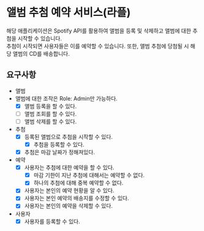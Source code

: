 # 앨범 추첨 예약 서비스(라플)

해당 애플리케이션은 Spotify API를 활용하여 앨범을 등록 및 삭제하고 앨범에 대한 추첨을 시작할 수 있습니다. <br />
추첨이 시작되면 사용자들은 이를 예약할 수 있습니다. 또한, 앨범 추첨에 당첨될 시 해당 앨범의 CD를 배송합니다. <br />

## 요구사항
- 앨범
- 앨범에 대한 조작은 Role: Admin만 가능하다.
  - [x] 앨범 등록을 할 수 있다.
  - [ ] 앨범 조회를 할 수 있다.
  - [ ] 앨범 삭제를 할 수 있다.

- 추첨
  - [x] 등록된 앨범으로 추첨을 시작할 수 있다.
    - [x] 추첨을 등록할 수 있다.
  - [x] 추첨은 마감 날짜가 정해져있다.

- 예약
  - [x] 사용자는 추첨에 대한 예약을 할 수 있다.
    - [x] 마감 기한이 지난 추첨에 대해서는 예약할 수 없다.
    - [x] 하나의 추첨에 대해 중복 예약할 수 없다.
  - [x] 사용자는 본인의 예약 현황을 알 수 있다.
  - [x] 사용자는 본인 예약의 배송지를 수정할 수 있다.
  - [x] 사용자는 본인의 예약을 삭제할 수 있다.

- 사용자
  - [x] 사용자를 등록할 수 있다.
